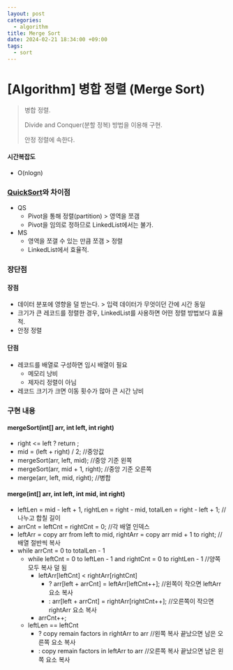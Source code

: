 ```yaml
---
layout: post
categories:
  - algorithm
title: Merge Sort
date: 2024-02-21 18:34:00 +09:00
tags:
  - sort
---
```

# \[Algorithm] 병합 정렬 (Merge Sort)

>병합 정렬.
>
>Divide and Conquer(분할 정복) 방법을 이용해 구현.
>
>안정 정렬에 속한다.

#### 시간복잡도
- O(nlogn)

### [QuickSort](2024-02-21-quicksort.md)와 차이점
- QS
	- Pivot을 통해 정렬(partition) > 영역을 쪼갬
	- Pivot을 임의로 정하므로 LinkedList에서는 불가.
- MS
	- 영역을 쪼갤 수 있는 만큼 쪼갬 > 정렬
	- LinkedList에서 효율적.

### 장단점

#### 장점
- 데이터 분포에 영향을 덜 받는다. > 입력 데이터가 무엇이던 간에 시간 동일
- 크기가 큰 레코드를 정렬한 경우, LinkedList를 사용하면 어떤 정렬 방법보다 효율적.
- 안정 정렬
#### 단점
- 레코드를 배열로 구성하면 임시 배열이 필요
	- 메모리 낭비
	- 제자리 정렬이 아님
- 레코드 크기가 크면 이동 횟수가 많아 큰 시간 낭비

### 구현 내용

#### mergeSort(int[] arr, int left, int right)
- right <= left ? return ;
- mid = (left + right) / 2; //중앙값
- mergeSort(arr, left, mid); //중앙 기준 왼쪽
- mergeSort(arr, mid + 1, right); //중앙 기준 오른쪽
- merge(arr, left, mid, right); //병합

#### merge(int[] arr, int left, int mid, int right)
- leftLen = mid - left + 1, rightLen = right - mid, totalLen = right - left + 1; //나누고 합칠 길이
- arrCnt = leftCnt = rightCnt = 0; //각 배열 인덱스
- leftArr = copy arr from left to mid, rightArr = copy arr mid + 1 to right; //배열 절반씩 복사
- while arrCnt = 0 to totalLen - 1
	- while leftCnt = 0 to leftLen - 1 and rightCnt = 0 to rightLen - 1 //양쪽 모두 복사 덜 됨
		- leftArr\[leftCnt] < rightArr\[rightCnt]
			- ? arr\[left + arrCnt] = leftArr\[leftCnt++]; //왼쪽이 작으면 leftArr 요소 복사
			- : arr\[left + arrCnt] = rightArr\[rightCnt++]; //오른쪽이 작으면 rightArr 요소 복사
		- arrCnt++;
	- leftLen == leftCnt
		- ? copy remain factors in rightArr to arr //왼쪽 복사 끝났으면 남은 오른쪽 요소 복사
		- : copy remain factors in leftArr to arr //오른쪽 복사 끝났으면 남은 왼쪽 요소 복사